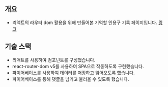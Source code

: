 ## 개요  
- 리액트의 라우터 dom 활용을 위해 만들어본 기억할 인용구 기록 페이지입니다. [링크]()

## 기술 스택
- 리액트를 사용하여 컴포넌트를 구성했습니다.
- react-router-dom v5를 사용하여 SPA으로 작동하도록 구현했습니다.
- 파이어베이스를 사용하여 데이터를 저장하고 읽어오도록 했습니다.
- 파이어베이스를 통해 댓글을 남기고 불러올 수 있도록 했습니다.
